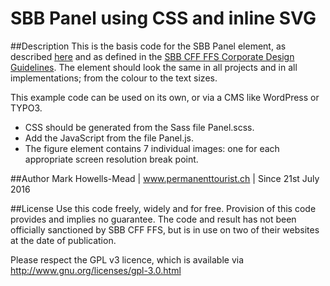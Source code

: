 # SBB Panel using CSS and inline SVG

##Description
This is the basis code for the SBB Panel element, as described [here](https://permanenttourist.ch/2016/09/html5-and-inline-svg-to-create-the-sbb-cff-ffs-brand-panel/) and as defined in the [SBB CFF FFS Corporate Design Guidelines](http://www.micro.sbb.ch/ci-net/de/home/corporate-design/digital.html). The element should look the same in all projects and in all implementations; from the colour to the text sizes.

This example code can be used on its own, or via a CMS like WordPress or TYPO3.

* CSS should be generated from the Sass file Panel.scss.
* Add the JavaScript from the file Panel.js.
* The figure element contains 7 individual images: one for each appropriate screen resolution break point.

##Author
Mark Howells-Mead | www.permanenttourist.ch | Since 21st July 2016

##License
Use this code freely, widely and for free. Provision of this code provides and implies no guarantee. The code and result has not been officially sanctioned by SBB CFF FFS, but is in use on two of their websites at the date of publication.

Please respect the GPL v3 licence, which is available via http://www.gnu.org/licenses/gpl-3.0.html